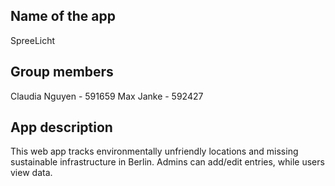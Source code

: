 ## Name of the app
SpreeLicht

## Group members
Claudia Nguyen - 591659
Max Janke - 592427

## App description
This web app tracks environmentally unfriendly locations and missing sustainable infrastructure in Berlin. Admins can add/edit entries, while users view data.
